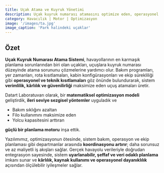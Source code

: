 ```yaml
---
title: Uçak Atama ve Kuyruk Yönetimi
description: Uçak kuyruk numarası atamasını optimize eden, operasyonel maliyetleri azaltan ve filo kullanımını ile yolcu kapasitesini maksimize eden bir karar destek motoru.
category: Havacılık | Motor | Optimizasyon
image: '/images/ta.jpg'
image_caption: 'Park halindeki uçaklar'
---
```


## Özet

**Uçak Kuyruk Numarası Atama Sistemi**, havayollarının en karmaşık planlama sorunlarından biri olan uçakları, uçuşlara kuyruk numarası düzeyinde atama sorununu çözmelerine yardımcı olur. Bakım programları, yer zamanları, rota kısıtlamaları, kabin konfigürasyonları ve ekip sürekliliği gibi **operasyonel ve teknik kısıtlamaları** göz önünde bulundurarak, sistem **verimlilik, kârlılık ve güvenilirliği** maksimize eden uçuş atamaları üretir.  

Datart Laboratuvarı olarak, bir **matematiksel optimizasyon modeli** geliştirdik, **ileri seviye sezgisel yöntemler** uyguladık ve
- Bakım sıklığını azaltan
- Filo kullanımını maksimize eden
- Yolcu kapasitesini arttıran

**güçlü bir planlama motoru** inşa ettik.

Yazılımımız, optimizasyonun ötesinde, sistem bakım, operasyon ve ekip planlaması gibi departmanlar arasında **koordinasyonu artırır**; daha sorunsuz ve az maliyetli iş akışları sağlar. Gerçek havayolu verileriyle doğrudan entegrasyon sayesinde, sistem **uyarlanabilir, şeffaf ve veri odaklı planlama** imkanı sunar ve **kârlılık, kaynak kullanımı ve operasyonel dayanıklılık** açısından ölçülebilir iyileşmeler sağlar.

